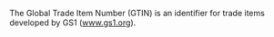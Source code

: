 The Global Trade Item Number (GTIN) is an identifier for trade items developed by GS1 (www.gs1.org).